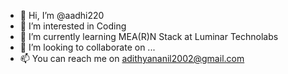 - 👋 Hi, I’m @aadhi220
- 👀 I’m interested in Coding 
- 🌱 I’m currently learning MEA(R)N Stack at Luminar Technolabs
- 💞️ I’m looking to collaborate on ...
- 📫 You can reach me on adithyananil2002@gmail.com 

<!---
aadhi220/aadhi220 is a ✨ special ✨ repository because its `README.md` (this file) appears on your GitHub profile.
You can click the Preview link to take a look at your changes.
--->
